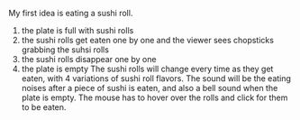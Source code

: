 My first idea is eating a sushi roll. 
1. the plate is full with sushi rolls
2. the sushi rolls get eaten one by one and the viewer sees chopsticks grabbing the suhsi rolls
3. the sushi rolls disappear one by one
4. the plate is empty 
The sushi rolls will change every time as they get eaten, with 4 variations of sushi roll flavors. 
The sound will be the eating noises after a piece of sushi is eaten, and also a bell sound when the plate is empty.
The mouse has to hover over the rolls and click for them to be eaten. 
